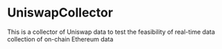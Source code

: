 # UniswapCollector
This is a collector of Uniswap data to test the feasibility of real-time data collection of on-chain Ethereum data
